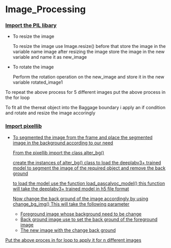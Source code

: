 # Image_Processing
<u><h3>Import the PIL libary</h3></u>
<ul>
  <li>To resize the image</li>
  <p>To resize the image use Image.resize() before that store the image in the variable name image after resizing the image store the image in the new variable and 
  name it as  new_image </p>
    
  <li>To rotate the image</li>
  <p>Perform the rotation operation on the new_image and store it in the new variable  rotated_image1</p>
  
</ul>
<p>To repeat the above process for 5 different images put the above process in the for loop</p>
<p>To fit all the thereat object into the Baggage  boundary  i apply an if condition and rotate and resize the image accoringly</p>

<u><h3>Import pixellib</h3><u>
  <ul>
  <li>To segmented the image from the frame and place the segmented image in the  background according to our need </li>
   <p>From the pixellib import the class alter_bg()</p>
   <p>create the instances of alter_bg() class to load the deeplabv3+ trained model to  segment the image of the required object and remove the back ground</p>
   <p>to load the model use the function load_pascalvoc_model() this function will take the deeplabv3+ trained model in h5 file format</p>
   <p>Now change the back ground of the image accordingly by using change_bg_img() This will take the following parameter</p>
    <ul>
    <li>Foreground image whose background need to be change</li>
    <li>Back ground image use to set the back ground of the foreground image</li>
    <li>The new image with the change back ground</li>
    </ul>
  </ul>
 <p>Put the above proces in for loop to apply it for n different images 
    

  


